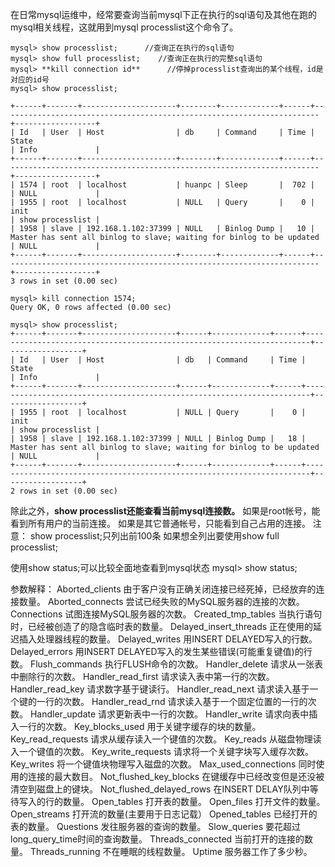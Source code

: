 在日常mysql运维中，经常要查询当前mysql下正在执行的sql语句及其他在跑的mysql相关线程，这就用到mysql processlist这个命令了。

```mysql
mysql> show processlist;      //查询正在执行的sql语句
mysql> show full processlist;    //查询正在执行的完整sql语句
mysql> **kill connection id**      //停掉processlist查询出的某个线程，id是对应的id号
mysql> show processlist;
```



```mysql
+------+-------+---------------------+--------+-------------+------+-----------------------------------------------------------------------+------------------+
| Id   | User  | Host                | db     | Command     | Time | State                                                                 | Info             |
+------+-------+---------------------+--------+-------------+------+-----------------------------------------------------------------------+------------------+
| 1574 | root  | localhost           | huanpc | Sleep       |  702 |                                                                       | NULL             |
| 1955 | root  | localhost           | NULL   | Query       |    0 | init                                                                  | show processlist |
| 1958 | slave | 192.168.1.102:37399 | NULL   | Binlog Dump |   10 | Master has sent all binlog to slave; waiting for binlog to be updated | NULL             |
+------+-------+---------------------+--------+-------------+------+-----------------------------------------------------------------------+------------------+
3 rows in set (0.00 sec)
 
mysql> kill connection 1574;
Query OK, 0 rows affected (0.00 sec)
 
mysql> show processlist;
+------+-------+---------------------+------+-------------+------+-----------------------------------------------------------------------+------------------+
| Id   | User  | Host                | db   | Command     | Time | State                                                                 | Info             |
+------+-------+---------------------+------+-------------+------+-----------------------------------------------------------------------+------------------+
| 1955 | root  | localhost           | NULL | Query       |    0 | init                                                                  | show processlist |
| 1958 | slave | 192.168.1.102:37399 | NULL | Binlog Dump |   18 | Master has sent all binlog to slave; waiting for binlog to be updated | NULL             |
+------+-------+---------------------+------+-------------+------+-----------------------------------------------------------------------+------------------+
2 rows in set (0.00 sec)
```

除此之外，**show processlist还能查看当前mysql连接数。**
如果是root帐号，能看到所有用户的当前连接。
如果是其它普通帐号，只能看到自己占用的连接。
注意：
show processlist;只列出前100条
如果想全列出要使用show full processlist;

 

使用show status;可以比较全面地查看到mysql状态
mysql> show status;

参数解释：
Aborted_clients        由于客户没有正确关闭连接已经死掉，已经放弃的连接数量。
Aborted_connects      尝试已经失败的MySQL服务器的连接的次数。
Connections          试图连接MySQL服务器的次数。
Created_tmp_tables    当执行语句时，已经被创造了的隐含临时表的数量。
Delayed_insert_threads  正在使用的延迟插入处理器线程的数量。
Delayed_writes        用INSERT DELAYED写入的行数。
Delayed_errors        用INSERT DELAYED写入的发生某些错误(可能重复键值)的行数。
Flush_commands       执行FLUSH命令的次数。
Handler_delete         请求从一张表中删除行的次数。
Handler_read_first      请求读入表中第一行的次数。
Handler_read_key       请求数字基于键读行。
Handler_read_next      请求读入基于一个键的一行的次数。
Handler_read_rnd       请求读入基于一个固定位置的一行的次数。
Handler_update         请求更新表中一行的次数。
Handler_write          请求向表中插入一行的次数。
Key_blocks_used        用于关键字缓存的块的数量。
Key_read_requests      请求从缓存读入一个键值的次数。
Key_reads             从磁盘物理读入一个键值的次数。
Key_write_requests      请求将一个关键字块写入缓存次数。
Key_writes             将一个键值块物理写入磁盘的次数。
Max_used_connections    同时使用的连接的最大数目。
Not_flushed_key_blocks   在键缓存中已经改变但是还没被清空到磁盘上的键块。
Not_flushed_delayed_rows 在INSERT DELAY队列中等待写入的行的数量。
Open_tables            打开表的数量。
Open_files              打开文件的数量。
Open_streams           打开流的数量(主要用于日志记载）
Opened_tables           已经打开的表的数量。
Questions              发往服务器的查询的数量。
Slow_queries            要花超过long_query_time时间的查询数量。
Threads_connected        当前打开的连接的数量。
Threads_running          不在睡眠的线程数量。
Uptime                 服务器工作了多少秒。